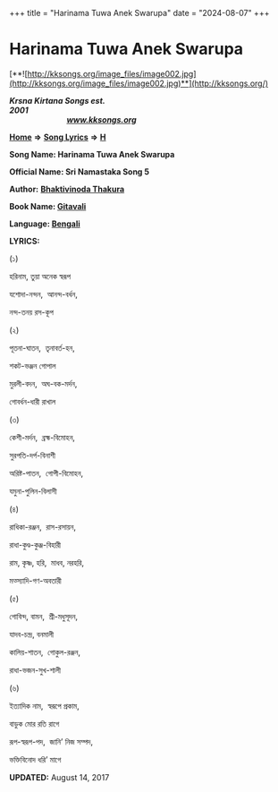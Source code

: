 +++
title = "Harinama Tuwa Anek Swarupa"
date = "2024-08-07"
+++

# Harinama Tuwa Anek Swarupa
[**![http://kksongs.org/image_files/image002.jpg](http://kksongs.org/image_files/image002.jpg)**](http://kksongs.org/)

**_Krsna Kirtana Songs est. 2001_**                                                                                                                                                 **_www.kksongs.org_**

**[Home](http://kksongs.org/)** **⇒** **[Song Lyrics](http://kksongs.org/lyrics.html)** **⇒** **[H](http://kksongs.org/songs/song_h.html)**

**Song Name: Harinama Tuwa Anek Swarupa**

**Official Name: Sri Namastaka Song 5**

**Author:** [**Bhaktivinoda Thakura**](http://kksongs.org/authors/list/bhaktivinoda.html)

**Book Name: [Gitavali](http://kksongs.org/authors/literature/gitavali.html)**

**Language: [Bengali](http://kksongs.org/language/list/bengali.html)**

**LYRICS:**

(১)

হরিনাম, তুয়া অনেক স্বরূপ

যশোদা\-নন্দন,  আনন্দ\-বর্ধন,

নন্দ\-তনয় রস\-কূপ

(২)

পূতনা\-ঘাতন,  তৃনাবর্ত\-হন,

শকট\-ভঞ্জন গোপাল

মুরলী\-বদন,  অঘ\-বক\-মর্দন,

গোবর্ধন\-ধারী রাখাল

(৩)

কেশী\-মর্দন,  ব্রহ্ম\-বিমোহন,

সুরপতি\-দর্প\-বিনাশী

অরিষ্ট\-পাতন,  গোপী\-বিমোহন,

যমুনা\-পুলিন\-বিলাসী

(৪)

রাধিকা\-রঞ্জন,  রাস\-রসায়ন,

রাধা\-কুণ্ড\-কুঞ্জ\-বিহারী

রাম, কৃষ্ণ, হরি,  মাধব, নরহরি,

মত্স্যাদি\-গণ\-অবতারী

(৫)

গোবিন্দ, বামন,  শ্রী\-মধুসূদন,

যাদব\-চন্দ্র, বনমালী

কালিয়\-শাতন,  গোকুল\-রঞ্জন,

রাধা\-ভজন\-সুখ\-শালী

(৬)

ইত্যাদিক নাম,  স্বরূপে প্রকাম,

বাডুক মোর রতি রাগে

রূপ\-স্বরূপ\-পদ,  জানি’ নিজ সম্পদ,

ভক্তিবিনোদ ধরি’ মাগে

**UPDATED:** August 14, 2017